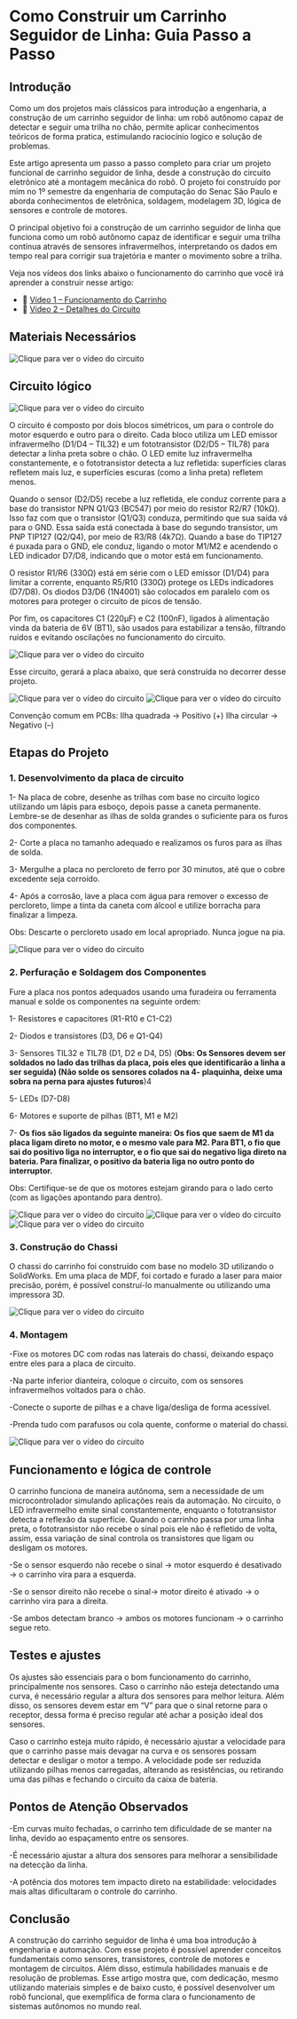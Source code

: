# Como Construir um Carrinho Seguidor de Linha: Guia Passo a Passo

## Introdução

Como um dos projetos mais clássicos para introdução a engenharia, a construção de um carrinho seguidor de linha: um robô autônomo capaz de detectar e seguir uma trilha no chão, permite aplicar conhecimentos teóricos de forma pratica, estimulando raciocínio logico e solução de problemas.

Este artigo apresenta um passo a passo completo para criar um projeto funcional de carrinho seguidor de linha, desde a construção do circuito eletrônico até a montagem mecânica do robô. O projeto foi construído por mim no 1º semestre da engenharia de computação do Senac São Paulo e aborda conhecimentos de eletrônica, soldagem, modelagem 3D, lógica de sensores e controle de motores.

O principal objetivo foi a construção de um carrinho seguidor de linha que funciona como um robô autônomo capaz de identificar e seguir uma trilha contínua através de sensores infravermelhos, interpretando os dados em tempo real para corrigir sua trajetória e manter o movimento sobre a trilha.

Veja nos vídeos dos links abaixo o funcionamento do carrinho que você irá aprender a construir nesse artigo:
- 🔗 [Vídeo 1 – Funcionamento do Carrinho](https://www.youtube.com/watch?v=o5KDZBv2Lis)
- 🔗 [Vídeo 2 – Detalhes do Circuito](https://www.youtube.com/shorts/yLg4nNAEKBg)

## Materiais Necessários
![Clique para ver o vídeo do circuito](https://github.com/PedroTeruel/Projeto-Carrinho-Seguidor-de-Linha/blob/main/Imagens/img2.png?raw=true)
## Circuito lógico
![Clique para ver o vídeo do circuito](https://github.com/PedroTeruel/Projeto-Carrinho-Seguidor-de-Linha/blob/main/Imagens/img3.png)

O circuito é composto por dois blocos simétricos, um para o controle do motor esquerdo e outro para o direito. Cada bloco utiliza um LED emissor infravermelho (D1/D4 – TIL32) e um fototransistor (D2/D5 – TIL78) para detectar a linha preta sobre o chão. O LED emite luz infravermelha constantemente, e o fototransistor detecta a luz refletida: superfícies claras refletem mais luz, e superfícies escuras (como a linha preta) refletem menos.

Quando o sensor (D2/D5) recebe a luz refletida, ele conduz corrente para a base do transistor NPN Q1/Q3 (BC547) por meio do resistor R2/R7 (10kΩ). Isso faz com que o transistor (Q1/Q3) conduza, permitindo que sua saída vá para o GND. Essa saída está conectada à base do segundo transistor, um PNP TIP127 (Q2/Q4), por meio de R3/R8 (4k7Ω). Quando a base do TIP127 é puxada para o GND, ele conduz, ligando o motor M1/M2 e acendendo o LED indicador D7/D8, indicando que o motor está em funcionamento.

O resistor R1/R6 (330Ω) está em série com o LED emissor (D1/D4) para limitar a corrente, enquanto R5/R10 (330Ω) protege os LEDs indicadores (D7/D8). Os diodos D3/D6 (1N4001) são colocados em paralelo com os motores para proteger o circuito de picos de tensão.

Por fim, os capacitores C1 (220µF) e C2 (100nF), ligados à alimentação vinda da bateria de 6V (BT1), são usados para estabilizar a tensão, filtrando ruídos e evitando oscilações no funcionamento do circuito. 

![Clique para ver o vídeo do circuito](https://github.com/PedroTeruel/Projeto-Carrinho-Seguidor-de-Linha/blob/main/Imagens/img4.png)

Esse circuito, gerará a placa abaixo, que será construída no decorrer desse projeto.

![Clique para ver o vídeo do circuito](https://github.com/PedroTeruel/Projeto-Carrinho-Seguidor-de-Linha/blob/main/Imagens/img5.png)
![Clique para ver o vídeo do circuito](https://github.com/PedroTeruel/Projeto-Carrinho-Seguidor-de-Linha/blob/main/Imagens/img6.png)

Convenção comum em PCBs: 
  Ilha quadrada → Positivo (+) 
  Ilha circular → Negativo (–)

## Etapas do Projeto
###   1. Desenvolvimento da placa de circuito
1- Na placa de cobre, desenhe as trilhas com base no circuito logico utilizando um lápis para esboço, depois passe a caneta permanente. Lembre-se de desenhar as ilhas de solda grandes o suficiente para os furos dos componentes.

2- Corte a placa no tamanho adequado e realizamos os furos para as ilhas de solda.

3- Mergulhe a placa no percloreto de ferro por 30 minutos, até que o cobre excedente seja corroído.

4- Após a corrosão, lave a placa com água para remover o excesso de percloreto, limpe a tinta da caneta com álcool e utilize borracha para finalizar a limpeza.

Obs: Descarte o percloreto usado em local apropriado. Nunca jogue na pia.

![Clique para ver o vídeo do circuito](https://github.com/PedroTeruel/Projeto-Carrinho-Seguidor-de-Linha/blob/main/Imagens/img7.png)

### 2. Perfuração e Soldagem dos Componentes

Fure a placa nos pontos adequados usando uma furadeira ou ferramenta manual e solde os componentes na seguinte ordem:

1- Resistores e capacitores (R1-R10 e C1-C2)

2- Diodos e transistores (D3, D6 e Q1-Q4)

3- Sensores TIL32 e TIL78 (D1, D2 e D4, D5) (**Obs: Os Sensores devem ser soldados no lado das trilhas da placa, pois eles que identificarão a linha a ser seguida) (Não solde os sensores colados na 4- plaquinha, deixe uma sobra na perna para ajustes futuros**)4

5- LEDs (D7-D8)

6- Motores e suporte de pilhas (BT1, M1 e M2)

7- **Os fios são ligados da seguinte maneira: Os fios que saem de M1 da placa ligam direto no motor, e o mesmo vale para M2. Para BT1, o fio que sai do positivo liga no interruptor, e o fio que sai do negativo liga direto na bateria. Para finalizar, o positivo da bateria liga no outro ponto do interruptor.**

Obs: Certifique-se de que os motores estejam girando para o lado certo (com as ligações apontando para dentro).

![Clique para ver o vídeo do circuito](https://github.com/PedroTeruel/Projeto-Carrinho-Seguidor-de-Linha/blob/main/Imagens/img8.png)
![Clique para ver o vídeo do circuito](https://github.com/PedroTeruel/Projeto-Carrinho-Seguidor-de-Linha/blob/main/Imagens/img9.png)
![Clique para ver o vídeo do circuito](https://github.com/PedroTeruel/Projeto-Carrinho-Seguidor-de-Linha/blob/main/Imagens/img10.png)

### 3. Construção do Chassi

O chassi do carrinho foi construído com base no modelo 3D utilizando o SolidWorks. Em uma placa de MDF, foi cortado e furado a laser para maior precisão, porém, é possível construí-lo manualmente ou utilizando uma impressora 3D.

![Clique para ver o vídeo do circuito](https://github.com/PedroTeruel/Projeto-Carrinho-Seguidor-de-Linha/blob/main/Imagens/img11.png)

### 4. Montagem

-Fixe os motores DC com rodas nas laterais do chassi, deixando espaço entre eles para a placa de circuito.

-Na parte inferior dianteira, coloque o circuito, com os sensores infravermelhos voltados para o chão.

-Conecte o suporte de pilhas e a chave liga/desliga de forma acessível.

-Prenda tudo com parafusos ou cola quente, conforme o material do chassi.

![Clique para ver o vídeo do circuito](https://github.com/PedroTeruel/Projeto-Carrinho-Seguidor-de-Linha/blob/main/Imagens/img12.png)

## Funcionamento e lógica de controle

O carrinho funciona de maneira autônoma, sem a necessidade de um microcontrolador simulando aplicações reais da automação. No circuito, o LED infravermelho emite sinal constantemente, enquanto o fototransistor detecta a reflexão da superfície. Quando o carrinho passa por uma linha preta, o fototransistor não recebe o sinal pois ele não é refletido de volta, assim, essa variação de sinal controla os transistores que ligam ou desligam os motores.

-Se o sensor esquerdo não recebe o sinal → motor esquerdo é desativado → o carrinho vira para a esquerda.

-Se o sensor direito não recebe o sinal→ motor direito é ativado → o carrinho vira para a direita.

-Se ambos detectam branco → ambos os motores funcionam → o carrinho segue reto.

## Testes e ajustes

Os ajustes são essenciais para o bom funcionamento do carrinho, principalmente nos sensores.   Caso o carrinho não esteja detectando uma curva, é necessário regular a altura dos sensores para melhor leitura. Além disso, os sensores devem estar em “V” para que o sinal retorne para o receptor, dessa forma é preciso regular até achar a posição ideal dos sensores.

Caso o carrinho esteja muito rápido, é necessário ajustar a velocidade para que o carrinho passe mais devagar na curva e os sensores possam detectar e desligar o motor a tempo. A velocidade pode ser reduzida utilizando pilhas menos carregadas, alterando as resistências, ou retirando uma das pilhas e fechando o circuito da caixa de bateria.

## Pontos de Atenção Observados

-Em curvas muito fechadas, o carrinho tem dificuldade de se manter na linha, devido ao espaçamento entre os sensores.

-É necessário ajustar a altura dos sensores para melhorar a sensibilidade na detecção da linha.

-A potência dos motores tem impacto direto na estabilidade: velocidades mais altas dificultaram o controle do carrinho.

## Conclusão

A construção do carrinho seguidor de linha é uma boa introdução à engenharia e automação. Com esse projeto é possível aprender conceitos fundamentais como sensores, transistores, controle de motores e montagem de circuitos. Além disso, estimula habilidades manuais e de resolução de problemas. Esse artigo mostra que, com dedicação, mesmo utilizando materiais simples e de baixo custo, é possível desenvolver um robô funcional, que exemplifica de forma clara o funcionamento de sistemas autônomos no mundo real.

